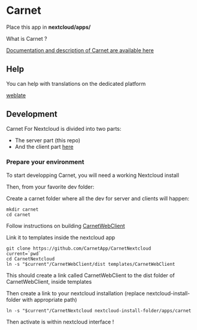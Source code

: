 # Carnet
Place this app in **nextcloud/apps/**

What is Carnet ?

<a href="https://framagit.org/PhieF/CarnetDocumentation">Documentation and description of Carnet are available here</a>


## Help

You can help with translations on the dedicated platform

[weblate](https://weblate.lostpod.me)


## Development

Carnet For Nextcloud is divided into two parts:

- The server part (this repo)
- And the client part [here](../CarnetWebClient)


### Prepare your environment

To start developping Carnet, you will need a working Nextcloud install

Then, from your favorite dev folder:

Create a carnet folder where all the dev for server and clients will happen:

```
mkdir carnet
cd carnet
```

Follow instructions on building [CarnetWebClient](https://github.com/CarnetApp/CarnetWebClient)

Link it to templates inside the nextcloud app

```
git clone https://github.com/CarnetApp/CarnetNextcloud
current=`pwd`
cd CarnetNextcloud
ln -s "$current"/CarnetWebClient/dist templates/CarnetWebClient
```
This should create a link called CarnetWebClient to the dist folder of CarnetWebClient, inside templates

Then create a link to your nextcloud installation (replace nextcloud-install-folder with appropriate path)

```
ln -s "$current"/CarnetNextcloud nextcloud-install-folder/apps/carnet
```

Then activate is within nextcloud interface !